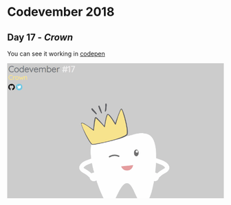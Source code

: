 # Codevember 2018

## Day 17 - *Crown*

You can see it working in [codepen](https://codepen.io/RominaMartin/full/bQrQNm/)

![](crown.gif)